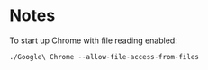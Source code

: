 # Notes

To start up Chrome with file reading enabled:

```
./Google\ Chrome --allow-file-access-from-files
```
